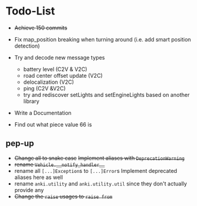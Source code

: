 # Todo-List

+ ~~Achieve 150 commits~~
+ Fix map_position breaking when turning around
    (i.e. add smart position detection)

+ Try and decode new message types
    + battery level (C2V & V2C)
    + road center offset update (V2C)
    + delocalization (V2C)
    + ping (C2V &V2C)
    + try and rediscover setLights and setEngineLights based on another library

+ Write a Documentation
+ Find out what piece value 66 is

## pep-up
+ ~~Change all to snake case~~
    ~~Implement aliases with `DeprecationWarning`~~
+ ~~rename `Vehicle.__notify_handler__`~~
+ rename all `[...]Exception`s to `[...]Error`s
    Implement deprecated aliases here as well
+ rename `anki.utility` and `anki.utility.util` since they don't actually provide any
+ ~~Change the `raise` usages to `raise from`~~